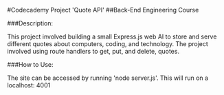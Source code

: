 #Codecademy Project 'Quote API'
##Back-End Engineering Course

###Description:

This project involved building a small Express.js web AI to store and serve different quotes about computers, coding, and technology. The project involved using route handlers to get, put, and delete, quotes.

###How to Use:

The site can be accessed by running 'node server.js'. This will run on a localhost: 4001